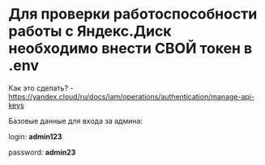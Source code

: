 # Для проверки работоспособности работы с Яндекс.Диск необходимо внести СВОЙ токен в .env
Как это сделать? - https://yandex.cloud/ru/docs/iam/operations/authentication/manage-api-keys

Базовые данные для входа за админа:

login: **admin123**

password: **admin23**

